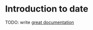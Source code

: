 # Introduction to date

TODO: write [great documentation](http://jacobian.org/writing/what-to-write/)
